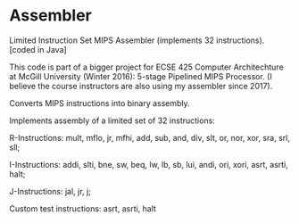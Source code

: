 # Assembler
Limited Instruction Set MIPS Assembler (implements 32 instructions).
[coded in Java]

This code is part of a bigger project for ECSE 425 Computer Architechture at McGill University (Winter 2016): 5-stage Pipelined MIPS Processor. 
(I believe the course instructors are also using my assembler since 2017).

Converts MIPS instructions into binary assembly. 

Implements assembly of a limited set of 32 instructions:

R-Instructions: mult, mflo, jr, mfhi, add, sub, and, div, slt, or, nor, xor, sra, srl, sll;

I-Instructions: addi, slti, bne, sw, beq, lw, lb, sb, lui, andi, ori, xori, asrt, asrti, halt;

J-Instructions: jal, jr, j;

Custom test instructions: asrt, asrti, halt
